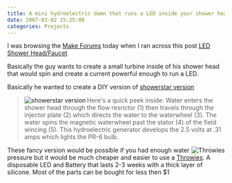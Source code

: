 ```yaml
---
title: A mini hydroelectric damn that runs a LED inside your shower head.
date: 2007-03-02 15:25:00
categories: Projects
---
```

I was browsing the <a href="http://forums.makezine.com/">Make Forums</a> today when I ran across this post <a href="http://forums.makezine.com/comments.php?DiscussionID=1649">LED Shower Head/Faucet</a>

Basically the guy wants to create a small turbine inside of his shower head that would spin and create a current powerful enough to run a LED.

Basically he wanted to create a DIY version of <a href="http://www.showerstar.net/energy.html">showerstar version</a>
<blockquote>
<p align="left"><a href="/public/uploads/2007/03/tech_shot2.gif" title="showerstar version"><img src="/public/uploads/2007/03/tech_shot2.thumbnail.gif" alt="showerstar version" align="left" /></a></p>
Here's a quick peek inside: Water enters the shower head through the flow resrictor (1) then travels through the injector plate (2) which directs the water to the waterwheel (3). The water spins the magnetic waterwheel past the stator (4) of the field wincing (5). This hydroelectric generator develops the 2.5 volts at .31 amps which lights the PR-6 bulb.</blockquote>
<a href="/public/uploads/2007/03/fv00u508zpep27tmesmedium.jpg" title="Throwies"><img src="/public/uploads/2007/03/fv00u508zpep27tmesmedium.thumbnail.jpg" alt="Throwies" align="right" /></a>
These fancy version would be possible if you had enough water pressure but it would be much cheaper and easier to use a <a href="http://www.instructables.com/id/E9D2ZJ3FG0EP286JEJ?ALLSTEPS">Throwies</a>. A disposable LED and Battery that lasts 2-3 weeks with a thick layer of silicone.  Most of the parts can be bought for less then $1

